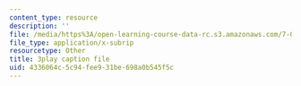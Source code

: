 ```yaml
---
content_type: resource
description: ''
file: /media/https%3A/open-learning-course-data-rc.s3.amazonaws.com/7-016-introductory-biology-fall-2018/4336064c5c94fee931be698a0b545f5c_jeNPvqRXI9I.srt
file_type: application/x-subrip
resourcetype: Other
title: 3play caption file
uid: 4336064c-5c94-fee9-31be-698a0b545f5c
---
```

